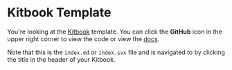 # Kitbook Template

You're looking at the [Kitbook](https://kitbook.vercel.app/) template. You can click the **GitHub** icon in the upper right corner to view the code or view the [docs](https://kitbook.vercel.app/).

Note that this is the `index.md` or `index.svx` file and is navigated to by clicking the title in the header of your Kitbook.